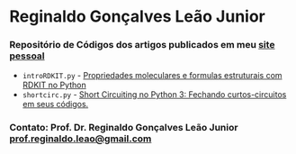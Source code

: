 # Reginaldo Gonçalves Leão Junior 
### Repositório de Códigos dos artigos publicados em meu [site pessoal](https://reginaldoleao.wordpress.com/)

* `introRDKIT.py` - [Propriedades moleculares e formulas estruturais com RDKIT no Python](https://reginaldoleao.wordpress.com/2020/09/12/propriedades-moleculares-e-formulas-estruturais-com-rdkit-no-python/)
* `shortcirc.py` - [Short Circuiting no Python 3: Fechando curtos-circuitos em seus códigos.](https://reginaldoleao.wordpress.com/2020/09/06/short-circuiting-no-python-3-fechando-curtos-circuitos-em-seus-codigos/)
 

### Contato: Prof. Dr. Reginaldo Gonçalves Leão Junior  <prof.reginaldo.leao@gmail.com>